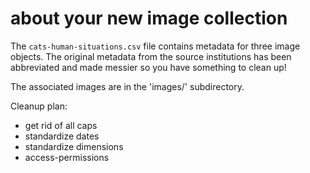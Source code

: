 # about your new image collection

The `cats-human-situations.csv` file contains metadata for three image objects.
The original metadata from the source institutions has been abbreviated and made
messier so you have something to clean up!

The associated images are in the 'images/' subdirectory.

Cleanup plan:
- get rid of all caps
- standardize dates
- standardize dimensions
- access-permissions